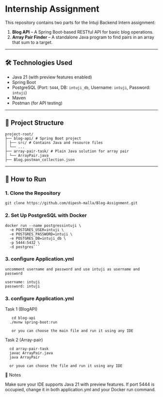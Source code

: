 #  Internship Assignment

This repository contains two parts for the Intuji Backend Intern assignment:

1. **Blog API** – A Spring Boot-based RESTful API for basic blog operations.
2. **Array Pair Finder** – A standalone Java program to find pairs in an array that sum to a target.

---

## 🛠️ Technologies Used

- Java 21 (with preview features enabled)
- Spring Boot
- PostgreSQL (Port: `5444`, DB: `intuji_db`, Username: `intuji`, Password: `intuji`)
- Maven
- Postman (for API testing)

---

## 📁 Project Structure
```
project-root/
├── blog-api/ # Spring Boot project
│ ├── src/ # Contains Java and resource files
│ └── ...
├── array-pair-task/ # Plain Java solution for array pair 
│ └── ArrayPair.java
├── Blog.postman_collection.json
```




---

## 🚀 How to Run

### 1. Clone the Repository

```
git clone https://github.com/dipesh-malla/Blog-Assignment.git
```
### 2.  Set Up PostgreSQL with Docker
```
docker run --name postgressintuji \
  -e POSTGRES_USER=intuji \
  -e POSTGRES_PASSWORD=intuji \
  -e POSTGRES_DB=intuji_db \
  -p 5444:5432 \
  -d postgres```
```
### 3. configure Application.yml
```
uncomment username and password and use intuji as username and password

username: intuji
password: intuji
```
### 3. configure Application.yml
  Task 1 (BlogAPI)
    
       cd blog-api
      ./mvnw spring-boot:run

       or you can choose the main file and run it using any IDE
  
  Task 2 (Array-pair)
  ```
    cd array-pair-task
    javac ArrayPair.java
    java ArrayPair
  
    or youo can choose the file and run it using any IDE
  ```


📝 Notes

  Make sure your IDE supports Java 21 with preview features.
  If port 5444 is occupied, change it in both application.yml and your Docker run command.




